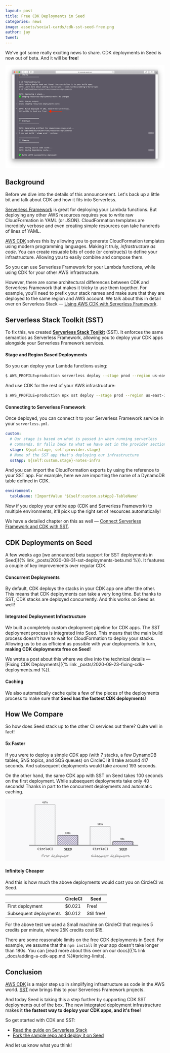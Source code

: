 ```yaml
---
layout: post
title: Free CDK Deployments in Seed
categories: news
image: assets/social-cards/cdk-sst-seed-free.png
author: jay
tweet: 
---
```


We've got some really exciting news to share. CDK deployments in Seed is now out of beta. And it will be **free**!

![CDK SST free build log in Seed](/assets/blog/free-cdk-deployments-in-seed/cdk-sst-free-build-log-in-seed.png)

## Background

Before we dive into the details of this announcement. Let's back up a little bit and talk about CDK and how it fits into Serverless.

[Serverless Framework](https://www.serverless.com) is great for deploying your Lambda functions. But deploying any other AWS resources requires you to write raw CloudFormation in YAML (or JSON). CloudFormation templates are incredibly verbose and even creating simple resources can take hundreds of lines of YAML.

[AWS CDK](https://serverless-stack.com/chapters/what-is-aws-cdk.html) solves this by allowing you to generate CloudFormation templates using modern programming languages. Making it truly, _infrastructure as code_. You can create resuable bits of code (or constructs) to define your infrastructure. Allowing you to easily combine and compose them. 

So you can use Serverless Framework for your Lambda functions, while using CDK for your other AWS infrastructure.

However, there are some architectural differences between CDK and Serverless Framework that makes it tricky to use them together. For example, you'll need to prefix your stack names and make sure that they are deployed to the same region and AWS account. We talk about this in detail over on Serverless Stack — [Using AWS CDK with Serverless Framework](https://serverless-stack.com/chapters/using-aws-cdk-with-serverless-framework.html).

## Serverless Stack Toolkit (SST)

To fix this, we created [**Serverless Stack Toolkit**](https://github.com/serverless-stack/serverless-stack) (SST). It enforces the same semantics as Serverless Framework, allowing you to deploy your CDK apps alongside your Serverless Framework services.

#### Stage and Region Based Deployments

So you can deploy your Lambda functions using:

``` bash
$ AWS_PROFILE=production serverless deploy --stage prod --region us-east-1
```

And use CDK for the rest of your AWS infrastructure:

``` bash
$ AWS_PROFILE=production npx sst deploy --stage prod --region us-east-1
```

#### Connecting to Serverless Framework

Once deployed, you can connect it to your Serverless Framework service in your `serverless.yml`.

``` yml
custom:
  # Our stage is based on what is passed in when running serverless
  # commands. Or falls back to what we have set in the provider section.
  stage: ${opt:stage, self:provider.stage}
  # Name of the SST app that's deploying our infrastructure
  sstApp: ${self:custom.stage}-notes-infra
```

And you can import the CloudFormation exports by using the reference to your SST app. For example, here we are importing the name of a DynamoDB table defined in CDK.

``` yml
environment:
  tableName: !ImportValue '${self:custom.sstApp}-TableName'
```

Now if you deploy your entire app (CDK and Serverless Framework) to multiple environments, it'll pick up the right set of resources automatically!

We have a detailed chapter on this as well — [Connect Serverless Framework and CDK with SST](https://serverless-stack.com/chapters/connect-serverless-framework-and-cdk-with-sst.html).

## CDK Deployments on Seed

A few weeks ago [we announced beta support for SST deployments in Seed]({% link _posts/2020-08-31-sst-deployments-beta.md %}). It features a couple of key improvements over regular CDK.

#### Concurrent Deployments

By default, CDK deploys the stacks in your CDK app one after the other. This means that CDK deployments can take a very long time. But thanks to SST, CDK stacks are deployed concurrently. And this works on Seed as well!

#### Integrated Deployment Infrastructure

We built a completely custom deployment pipeline for CDK apps. The SST deployment process is integrated into Seed. This means that the main build process doesn't have to wait for CloudFormation to deploy your stacks. Allowing us to be as efficient as possible with your deployments. In turn, **making CDK deployments free on Seed**!

We wrote a post about this where we dive into the technical details — [Fixing CDK Deployments]({% link _posts/2020-09-23-fixing-cdk-deployments.md %}).

#### Caching

We also automatically cache quite a few of the pieces of the deployments process to make sure that **Seed has the fastest CDK deployments**!

## How We Compare

So how does Seed stack up to the other CI services out there? Quite well in fact!

#### 5x Faster

If you were to deploy a simple CDK app (with 7 stacks, a few DynamoDB tables, SNS topics, and SQS queues) on CircleCI it'll take around 417 seconds. And subsequent deployments would take around 193 seconds.

On the other hand, the same CDK app with SST on Seed takes 100 seconds on the first deployment. While subsequent deployments take only 40 seconds! Thanks in part to the concurrent deployments and automatic caching.

![CDK deployments CircleCI vs Seed](/assets/blog/free-cdk-deployments-in-seed/cdk-deployments-circleci-vs-seed.png)

#### Infinitely Cheaper

And this is how much the above deployments would cost you on CircleCI vs Seed.

|                        | CircleCI | Seed            |
|------------------------|----------|-----------------|
| First deployment       |  $0.021  | Free!           |
| Subsequent deployments |  $0.012  | Still free!     |

For the above test we used a Small machine on CircleCI that requires 5 credits per minute, where 25K credits cost $15.

There are some reasonable limits on the free CDK deployments in Seed. For example, we assume that the `npm install` in your app doesn't take longer than 180s. You can [read more about this over on our docs]({% link _docs/adding-a-cdk-app.md %}#pricing-limits).

## Conclusion

[AWS CDK](https://serverless-stack.com/chapters/what-is-aws-cdk.html) is a major step up in simplifying infrastructure as code in the AWS world. [SST](https://github.com/serverless-stack/serverless-stack) now brings this to your Serverless Framework projects.

And today Seed is taking this a step further by supporting CDK SST deployments out of the box. The new integrated deployment infrastructure makes it **the fastest way to deploy your CDK apps, and it's free**!

So get started with CDK and SST:

- [Read the guide on Serverless Stack](https://serverless-stack.com/chapters/what-is-infrastructure-as-code.html)
- [Fork the sample repo and deploy it on Seed](https://github.com/AnomalyInnovations/serverless-stack-demo-api)

And let us know what you think!
